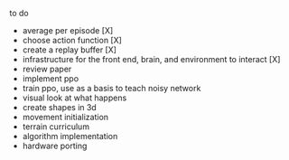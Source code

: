 to do
- average per episode [X]
- choose action function [X]
- create a replay buffer [X]
- infrastructure for the front end, brain, and environment to interact [X]
- review paper
- implement ppo
- train ppo, use as a basis to teach noisy network
- visual look at what happens
- create shapes in 3d
- movement initialization
- terrain curriculum
- algorithm implementation
- hardware porting
